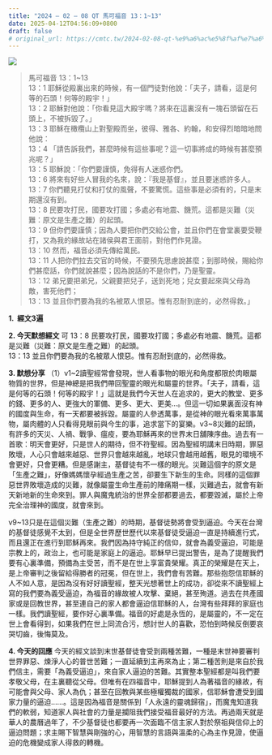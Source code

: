 ```yaml
---
title: "2024 – 02 – 08 QT 馬可福音 13：1~13"
date: 2025-04-12T04:56:09+0800
draft: false
# original_url: https://cmtc.tw/2024-02-08-qt-%e9%a6%ac%e5%8f%af%e7%a6%8f%e9%9f%b3-13%ef%bc%9a113-2
---
```


![](/images/qt.jpg)
> 馬可福音 13：1\~13  
> 13：1 耶穌從殿裏出來的時候，有一個門徒對他說：「夫子，請看，這是何等的石頭！何等的殿宇！」  
> 13：2 耶穌對他說：「你看見這大殿宇嗎？將來在這裏沒有一塊石頭留在石頭上，不被拆毀了。」  
> 13：3 耶穌在橄欖山上對聖殿而坐，彼得、雅各、約翰，和安得烈暗暗地問他說：  
> 13：4 「請告訴我們，甚麼時候有這些事呢？這一切事將成的時候有甚麼預兆呢？」  
> 13：5 耶穌說：「你們要謹慎，免得有人迷惑你們。  
> 13：6 將來有好些人冒我的名來，說：『我是基督』，並且要迷惑許多人。  
> 13：7 你們聽見打仗和打仗的風聲，不要驚慌。這些事是必須有的，只是末期還沒有到。  
> 13：8 民要攻打民，國要攻打國；多處必有地震、饑荒。這都是災難（災難：原文是生產之難）的起頭。  
> 13：9 但你們要謹慎；因為人要把你們交給公會，並且你們在會堂裏要受鞭打，又為我的緣故站在諸侯與君王面前，對他們作見證。  
> 13：10 然而，福音必須先傳給萬民。  
> 13：11 人把你們拉去交官的時候，不要預先思慮說甚麼；到那時候，賜給你們甚麼話，你們就說甚麼；因為說話的不是你們，乃是聖靈。  
> 13：12 弟兄要把弟兄，父親要把兒子，送到死地；兒女要起來與父母為敵，害死他們；  
> 13：13 並且你們要為我的名被眾人恨惡。惟有忍耐到底的，必然得救。」

**1.  經文3遍**

**2. 今天默想經文**
可 13：8 民要攻打民，國要攻打國；多處必有地震、饑荒。這都是災難（災難：原文是生產之難）的起頭。  
13：13 並且你們要為我的名被眾人恨惡。惟有忍耐到底的，必然得救。

**3. 默想分享**
（1）v1\~2讀聖經常會發現，世人看事物的眼光和角度都限於肉眼屬物質的世界，但是神總是把我們帶回聖靈的眼光和屬靈的世界。「夫子，請看，這是何等的石頭！何等的殿宇！」這就是我們今天世人在追求的，更大的教堂、更多的錢、更多的人、更強大的軍備、更多、更大、更美…。但這一切如果裏面沒有神的國度與生命，有一天都要被拆毀。屬靈的人參透萬事，是從神的眼光看來萬事萬物，屬肉體的人只看得見眼前與今生的事，追求當下的宴樂。v3\~8災難的起頭，有許多的天災、人禍、戰爭、瘟疫，要為耶穌再來的世界末日舖陳序曲。過去有一首歌：明天會更好，只是世人的期待，但不符聖經。因為聖經明講末日時期，罪惡敗壞，人心只會越來越惡、世界只會越來越亂，地球只會越用越舊，眼見的環境不會更好，只會更糟。但是感謝主，基督徒有不一樣的眼光。災難這個字的原文是「生產之難」，好像媽媽懷孕經過生產之苦，卻要生下新生的生命。同樣的這個罪惡世界敗壞造成的災難，就像屬靈生命生產前的陣痛期一樣，災難過去，就會有新天新地新的生命來到。罪人與魔鬼統治的世界全部都要過去，都要毀滅，屬於上帝完全治理神的國度，就會來到。

v9\~13只是在這個災難（生產之難）的時期，基督徒勢將會受到逼迫。今天在台灣的基督徒感覺不太到，但是全世界歷世歷代以來基督徒受逼迫一直是持續進行式，而且還正在進行到耶穌再來。我們因為持守純正的信仰，就會為義受逼迫，可能是宗教上的，政治上，也可能是家庭上的逼迫。耶穌早已提出警告，是為了提醒我們要有心裏準備，預備為主受苦，而不是在世上享富貴榮耀。真正的榮耀是在天上，是上帝審判之後留給得勝者的冠冕，但在世上，我們會有苦難。那些抱怨信耶穌的人不如人意，是因為沒有好好讀聖經，整天光想著世上的成功，卻從來不讀聖經上寫的我們要為義受逼迫，為福音的緣故被人攻擊、棄絕，甚至殉道。過去在共產國家或是回教世界，甚至連自己的家人都會逼迫信耶穌的人，台灣有些拜拜的家庭也一樣。我們讀聖經，要作好心裏準備。福音的好處是永恆的，是屬靈的，不一定在世上會看得到，如果我們在世上同流合污，想討世人的喜歡，恐怕到時候反倒要哀哭切齒，後悔莫及。

**4. 今天的回應**
今天的經文談到末世基督徒會受到兩種苦難，一種是末世神要審判世界罪惡、煉淨人心的普世苦難；一直延續到主再來為止；第二種苦則是來自於我們信主，需要「為義受逼迫」，來自家人逼迫的苦難。其實整本聖經都是叫我們要孝敬父母，在主裏聽從父母。但唯有在四福音中，耶穌提到人為著福音的緣故，有可能會與父母、家人為仇；甚至在回教與某些極權獨裁的國家，信耶穌會遭受到國家力量的逼迫……。這是因為福音是關係到「人永遠的靈魂歸宿」，而魔鬼知道我們的軟弱，知道家人與社會的力量是攔阻我們接受福音最好的方法。再過兩天就是華人的農曆過年了，不少基督徒也都要再一次面臨不信主家人對於祭祖與信仰上的逼迫問題；求主賜下智慧與剛強的心，用智慧的言語與溫柔的心為主作見證，使逼迫的危機變成家人得救的轉機。
